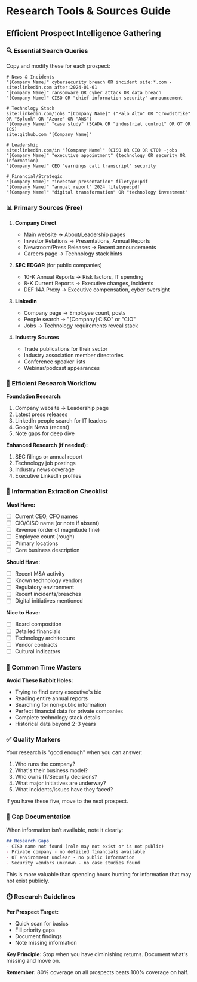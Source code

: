 # Research Tools & Sources Guide
## Efficient Prospect Intelligence Gathering

### 🔍 Essential Search Queries

Copy and modify these for each prospect:

```
# News & Incidents
"[Company Name]" cybersecurity breach OR incident site:*.com -site:linkedin.com after:2024-01-01
"[Company Name]" ransomware OR cyber attack OR data breach
"[Company Name]" CISO OR "chief information security" announcement

# Technology Stack
site:linkedin.com/jobs "[Company Name]" ("Palo Alto" OR "Crowdstrike" OR "Splunk" OR "Azure" OR "AWS")
"[Company Name]" "case study" (SCADA OR "industrial control" OR OT OR ICS)
site:github.com "[Company Name]"

# Leadership
site:linkedin.com/in "[Company Name]" (CISO OR CIO OR CTO) -jobs
"[Company Name]" "executive appointment" (technology OR security OR information)
"[Company Name]" CEO "earnings call transcript" security

# Financial/Strategic
"[Company Name]" "investor presentation" filetype:pdf
"[Company Name]" "annual report" 2024 filetype:pdf
"[Company Name]" "digital transformation" OR "technology investment"
```

### 📊 Primary Sources (Free)

1. **Company Direct**
   - Main website → About/Leadership pages
   - Investor Relations → Presentations, Annual Reports
   - Newsroom/Press Releases → Recent announcements
   - Careers page → Technology stack hints

2. **SEC EDGAR** (for public companies)
   - 10-K Annual Reports → Risk factors, IT spending
   - 8-K Current Reports → Executive changes, incidents
   - DEF 14A Proxy → Executive compensation, cyber oversight

3. **LinkedIn**
   - Company page → Employee count, posts
   - People search → "[Company] CISO" or "CIO"
   - Jobs → Technology requirements reveal stack

4. **Industry Sources**
   - Trade publications for their sector
   - Industry association member directories
   - Conference speaker lists
   - Webinar/podcast appearances

### 🎯 Efficient Research Workflow

**Foundation Research:**
1. Company website → Leadership page
2. Latest press releases
3. LinkedIn people search for IT leaders
4. Google News (recent)
5. Note gaps for deep dive

**Enhanced Research (if needed):**
1. SEC filings or annual report
2. Technology job postings
3. Industry news coverage
4. Executive LinkedIn profiles

### 💾 Information Extraction Checklist

**Must Have:**
- [ ] Current CEO, CFO names
- [ ] CIO/CISO name (or note if absent)
- [ ] Revenue (order of magnitude fine)
- [ ] Employee count (rough)
- [ ] Primary locations
- [ ] Core business description

**Should Have:**
- [ ] Recent M&A activity
- [ ] Known technology vendors
- [ ] Regulatory environment
- [ ] Recent incidents/breaches
- [ ] Digital initiatives mentioned

**Nice to Have:**
- [ ] Board composition
- [ ] Detailed financials
- [ ] Technology architecture
- [ ] Vendor contracts
- [ ] Cultural indicators

### 🚫 Common Time Wasters

**Avoid These Rabbit Holes:**
- Trying to find every executive's bio
- Reading entire annual reports
- Searching for non-public information
- Perfect financial data for private companies
- Complete technology stack details
- Historical data beyond 2-3 years

### ✅ Quality Markers

Your research is "good enough" when you can answer:
1. Who runs the company?
2. What's their business model?
3. Who owns IT/Security decisions?
4. What major initiatives are underway?
5. What incidents/issues have they faced?

If you have these five, move to the next prospect.

### 📝 Gap Documentation

When information isn't available, note it clearly:

```markdown
## Research Gaps
- CISO name not found (role may not exist or is not public)
- Private company - no detailed financials available
- OT environment unclear - no public information
- Security vendors unknown - no case studies found
```

This is more valuable than spending hours hunting for information that may not exist publicly.

### ⏱️ Research Guidelines

**Per Prospect Target:**
- Quick scan for basics
- Fill priority gaps
- Document findings
- Note missing information

**Key Principle:** Stop when you have diminishing returns. Document what's missing and move on.

**Remember:** 80% coverage on all prospects beats 100% coverage on half.